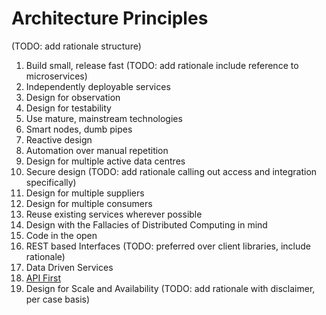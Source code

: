 # Architecture Principles

(TODO: add rationale structure)

1. Build small, release fast (TODO: add rationale include reference to microservices)
2. Independently deployable services
3. Design for observation
4. Design for testability
5. Use mature, mainstream technologies
6. Smart nodes, dumb pipes
7. Reactive design
8. Automation over manual repetition
9. Design for multiple active data centres
10. Secure design (TODO: add rationale calling out access and integration specifically)
11. Design for multiple suppliers
12. Design for multiple consumers
13. Reuse existing services wherever possible
14. Design with the Fallacies of Distributed Computing in mind
15. Code in the open
16. REST based Interfaces (TODO: preferred over client libraries, include rationale)
17. Data Driven Services
18. [API First](api-first.md)
19. Design for Scale and Availability (TODO: add rationale with disclaimer, per case basis)
